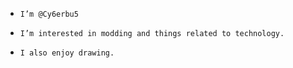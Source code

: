-     I’m @Cy6erbu5
-     I’m interested in modding and things related to technology.
-     I also enjoy drawing.     

<!---
Cy6erbu5/Cy6erbu5 is a ✨ special ✨ repository because its `README.md` (this file) appears on your GitHub profile.
You can click the Preview link to take a look at your changes.
--->
